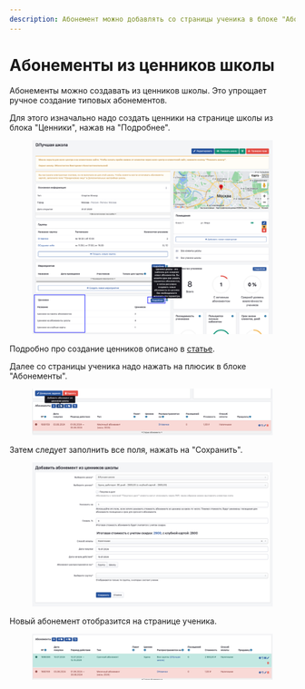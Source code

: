 ```yaml
---
description: Абонемент можно добавлять со страницы ученика в блоке "Абонементы"
---
```


# Абонементы из ценников школы

Абонементы можно создавать из ценников школы. Это упрощает ручное создание типовых абонементов.

Для этого изначально надо создать ценники на странице школы из блока "Ценники", нажав на "Подробнее".

<figure><img src="../../.gitbook/assets/image (68).png" alt=""><figcaption></figcaption></figure>

Подробно про создание ценников описано в [статье](../cenniki/).&#x20;

Далее со страницы ученика надо нажать на плюсик в блоке "Абонементы".&#x20;

<figure><img src="../../.gitbook/assets/image (69).png" alt=""><figcaption></figcaption></figure>

Затем следует заполнить все поля, нажать на "Сохранить".&#x20;

<figure><img src="../../.gitbook/assets/image (70).png" alt=""><figcaption></figcaption></figure>

Новый абонемент отобразится на странице ученика.

<figure><img src="../../.gitbook/assets/image (71).png" alt=""><figcaption></figcaption></figure>
